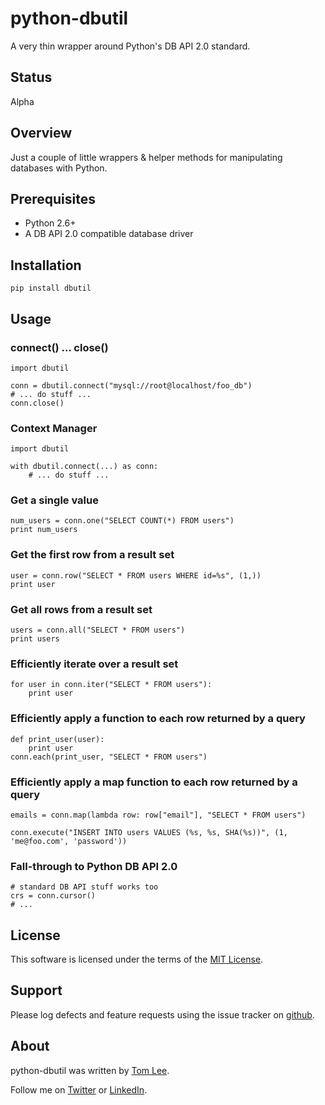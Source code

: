 # python-dbutil

A very thin wrapper around Python's DB API 2.0 standard.

## Status

Alpha

## Overview

Just a couple of little wrappers & helper methods for manipulating databases
with Python.

## Prerequisites

* Python 2.6+
* A DB API 2.0 compatible database driver

## Installation

    pip install dbutil

## Usage

### connect() ... close()

    import dbutil

    conn = dbutil.connect("mysql://root@localhost/foo_db")
    # ... do stuff ...
    conn.close()

### Context Manager

    import dbutil

    with dbutil.connect(...) as conn:
        # ... do stuff ...
        
### Get a single value

    num_users = conn.one("SELECT COUNT(*) FROM users")
    print num_users

### Get the first row from a result set

    user = conn.row("SELECT * FROM users WHERE id=%s", (1,))
    print user

### Get all rows from a result set

    users = conn.all("SELECT * FROM users")
    print users

### Efficiently iterate over a result set

    for user in conn.iter("SELECT * FROM users"):
        print user

### Efficiently apply a function to each row returned by a query

    def print_user(user):
        print user
    conn.each(print_user, "SELECT * FROM users")

### Efficiently apply a map function to each row returned by a query

    emails = conn.map(lambda row: row["email"], "SELECT * FROM users")

    conn.execute("INSERT INTO users VALUES (%s, %s, SHA(%s))", (1, 'me@foo.com', 'password'))

### Fall-through to Python DB API 2.0

    # standard DB API stuff works too
    crs = conn.cursor()
    # ...

## License

This software is licensed under the terms of the [MIT License](http://github.com/thomaslee/python-dbutil/blob/master/LICENSE).

## Support

Please log defects and feature requests using the issue tracker on [github](http://github.com/thomaslee/python-dbutil).

## About

python-dbutil was written by [Tom Lee](http://tomlee.co).

Follow me on [Twitter](http://www.twitter.com/tglee) or
[LinkedIn](http://au.linkedin.com/pub/thomas-lee/2/386/629).

